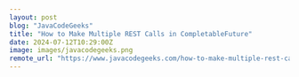 ```yaml
---
layout: post
blog: "JavaCodeGeeks"
title: "How to Make Multiple REST Calls in CompletableFuture"
date: 2024-07-12T10:29:00Z
image: images/javacodegeeks.png
remote_url: "https://www.javacodegeeks.com/how-to-make-multiple-rest-calls-in-completablefuture.html"
---
```

